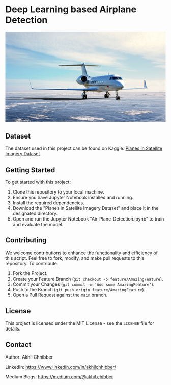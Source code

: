# Deep Learning based Airplane Detection
<p align="center">
  <img src="https://github.com/akhilchibber/Air-Plane-Detection/blob/main/Air-Plane.png?raw=true" alt="earthml Logo">
</p>

## Dataset
The dataset used in this project can be found on Kaggle: [Planes in Satellite Imagery Dataset](https://www.kaggle.com/datasets/rhammell/planesnet/data). 

## Getting Started
To get started with this project:

1. Clone this repository to your local machine.
2. Ensure you have Jupyter Notebook installed and running.
3. Install the required dependencies.
4. Download the "Planes in Satellite Imagery Dataset" and place it in the designated directory.
5. Open and run the Jupyter Notebook "Air-Plane-Detection.ipynb" to train and evaluate the model.

## Contributing
We welcome contributions to enhance the functionality and efficiency of this script. Feel free to fork, modify, and make pull requests to this repository. To contribute:

1. Fork the Project.
2. Create your Feature Branch (`git checkout -b feature/AmazingFeature`).
3. Commit your Changes (`git commit -m 'Add some AmazingFeature'`).
4. Push to the Branch (`git push origin feature/AmazingFeature`).
5. Open a Pull Request against the `main` branch.

## License

This project is licensed under the MIT License - see the `LICENSE` file for details.

## Contact

Author: Akhil Chhibber

LinkedIn: https://www.linkedin.com/in/akhilchhibber/

Medium Blogs: https://medium.com/@akhil.chibber
